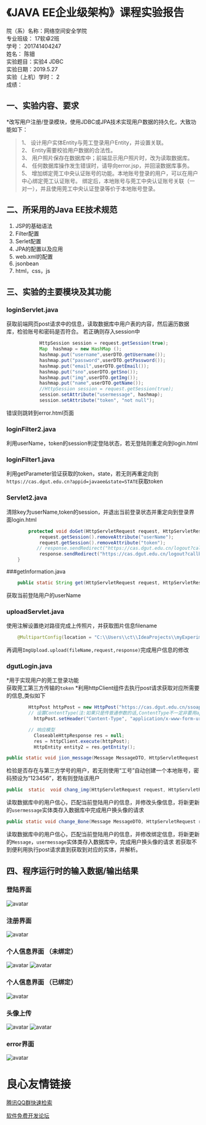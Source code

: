 # 《JAVA EE企业级架构》课程实验报告
院（系）名称：网络空间安全学院  
专业班级： 17软卓2班  
学号： 201741404247  
姓名： 陈钿     
实验题目：实验4 JDBC                      
实验日期：2019.5.27  
实验（上机）学时： 2  
成绩：

## 一、实验内容、要求
*改写用户注册/登录模块，使用JDBC或JPA技术实现用户数据的持久化，大致功能如下：
>1、	设计用户实体Entity与莞工登录用户Entity，并设置关联。  
 2、	Entity需要校验用户数据的合法性。  
 3、	用户照片保存在数据库中；前端显示用户照片时，改为读取数据库。  
 4、	任何数据库操作发生错误时，请导向error.jsp，并回滚数据库事务。  
 5、	增加绑定莞工中央认证账号的功能。本地账号登录的用户，可以在用户中心绑定莞工认证账号。  绑定后，本地账号与莞工中央认证账号关联（一对一），并且使用莞工中央认证登录等价于本地账号登录。
>
## 二、所采用的Java EE技术规范
1. JSP的基础语法  
2. Filter配置
3. Serlet配置
4. JPA的配置以及应用
5. web.xml的配置
6. jsonbean
7. html，css，js

## 三、实验的主要模块及其功能
### loginServlet.java
获取前端网页post请求中的信息，读取数据库中用户表的内容，然后遍历数据库，检验账号和密码是否符合。 
若正确则存入session中
```java
            HttpSession session = request.getSession(true);
            Map  hashmap = new HashMap ();
            hashmap.put("username",userDTO.getUsername());
            hashmap.put("password",userDTO.getPassword());
            hashmap.put("email",userDTO.getEmail());
            hashmap.put("sno",userDTO.getSno());
            hashmap.put("img",userDTO.getImg());
            hashmap.put("name",userDTO.getName());
            //HttpSession session = request.getSession(true);
            session.setAttribute("usermessage", hashmap);
            session.setAttribute("token", "not null"); 
```
错误则跳转到error.html页面

### loginFilter2.java
利用userName，token的session判定登陆状态，若无登陆则重定向到login.html 
### loginFilter1.java
利用getParameter验证获取的token，state，若无则再重定向到```https://cas.dgut.edu.cn?appid=javaee&state=STATE```获取token

### Servlet2.java
清除key为userName,token的session，并退出当前登录状态并重定向到登录界面login.html
```java
        protected void doGet(HttpServletRequest request, HttpServletResponse response) throws ServletException, IOException {
            request.getSession().removeAttribute("userName");
            request.getSession().removeAttribute("token");
           // response.sendRedirect("https://cas.dgut.edu.cn/logout?callback=http://localhost:8080/index.jsp");
            response.sendRedirect("https://cas.dgut.edu.cn/logout?callback=http://localhost:8080/login.html");
    }
 ```
###getInformation.java
```java
    public static String get(HttpServletRequest request, HttpServletResponse response)
```  
获取当前登陆用户的userName

### uploadServlet.java
使用注解设置绝对路径完成上传照片，并获取图片信息filename
```java
    @MultipartConfig(location = "C:\\Users\\ct\\IdeaProjects\\myExperiment3\\src\\main\\webapp\\img")
```  
再调用```ImgUpload.upload(fileName,request,response)```完成用户信息的修改
### dgutLogin.java
 *用于实现用户的莞工登录功能  
获取莞工第三方传输的```token```
*利用httpClient组件去执行post请求获取对应所需要的信息,类似如下
```java
        HttpPost httpPost = new HttpPost("https://cas.dgut.edu.cn/ssoapi/v2/checkToken"+ "?" +param);
        // 设置ContentType(注:如果只是传普通参数的话,ContentType不一定非要用application/json)
          httpPost.setHeader("Content-Type", "application/x-www-form-urlencoded;charset=utf8");

        // 响应模型
          CloseableHttpResponse res = null;
          res = httpClient.execute(httpPost);
          HttpEntity entity2 = res.getEntity();
```
```java
public static void jion_message(Message MessageDTO, HttpServletRequest request, HttpServletResponse response)
```  
检验是否存在与第三方学号的用户，若无则使用“工号”自动创建一个本地账号，密码预设为“123456”，若有则登陆该用户  
```java
public  static  void chang_img(HttpServletRequest request, HttpServletResponse response,String filename)
```  
读取数据库中的用户信心，匹配当前登陆用户的信息，并修改头像信息，将新更新的```usermessage```实体类存入数据库中完成用户换头像的请求
```java
public static void change_Bone(Message MessageDTO, HttpServletRequest request, HttpServletResponse response)
```  
读取数据库中的用户信心，匹配当前登陆用户的信息，并修改绑定信息，将新更新的```Message```，```usermessage```实体类存入数据库中，完成用户换头像的请求
若获取不到便利用执行post请求直到获取到对应的实体，并解析。


## 四、程序运行时的输入数据/输出结果
### 登陆界面 
![avatar](./img/1.png)
### 注册界面 
![avatar](./img/2.jpg)
### 个人信息界面 （未绑定）
![avatar](./img/3.jpg)
![avatar](./img/4.jpg)
### 个人信息界面  （已绑定）
![avatar](./img/8.jpg)
### 头像上传   
![avatar](./img/5.jpg)
![avatar](./img/6.jpg)
### error界面   
![avatar](./img/7.jpg)

 # 良心友情链接

[腾讯QQ群快速检索](http://u.720life.cn/s/8cf73f7c)

[软件免费开发论坛](http://u.720life.cn/s/bbb01dc0)